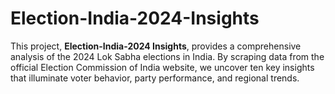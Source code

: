 # Election-India-2024-Insights
This project, **Election-India-2024 Insights**, provides a comprehensive analysis of the 2024 Lok Sabha elections in India. By scraping data from the official Election Commission of India website, we uncover ten key insights that illuminate voter behavior, party performance, and regional trends.
